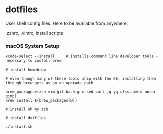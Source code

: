 dotfiles
========

User shell config files. Here to be available from anywhere.

.zshrc, .vimrc, install scripts

### macOS System Setup

```
xcode-select --install     # installs command line developer tools - necessary to install brew

# install homebrew

# even though many of these tools ship with the OS, installing them through brew gets us on an upgrade path

brew_packages=(zsh vim git bash gnu-sed curl jq yq cfssl meld unrar gimp)
brew install ${brew_packages[@]}

# install oh my zsh

# install dotfiles

./install.sh
```
